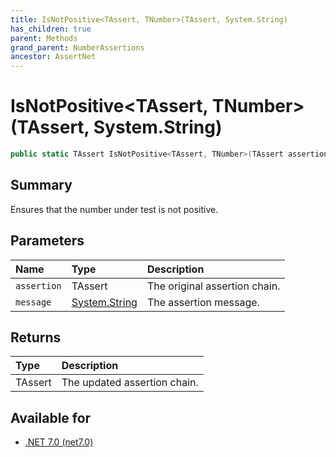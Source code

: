 ```yaml
---
title: IsNotPositive<TAssert, TNumber>(TAssert, System.String)
has_children: true
parent: Methods
grand_parent: NumberAssertions
ancestor: AssertNet
---
```

# IsNotPositive&lt;TAssert, TNumber&gt;(TAssert, System.String)

```csharp
public static TAssert IsNotPositive<TAssert, TNumber>(TAssert assertion, System.String message);
```

## Summary
Ensures that the number under test is not positive.

## Parameters
|Name|Type|Description|
|:-|:-|:-|
|`assertion`|TAssert|The original assertion chain.|
|`message`|[System.String](https://learn.microsoft.com/en-us/dotnet/api/system.string)|The assertion message.|

## Returns
|Type|Description|
|:-|:-|
|TAssert|The updated assertion chain.|

## Available for
- [.NET 7.0 (net7.0)](https://versionsof.net/core/7.0/)
